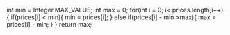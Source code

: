 int min = Integer.MAX_VALUE;
int max = 0;
for(int i = 0; i< prices.length;i++){
if(prices[i] < min){
min = prices[i];
}
else if(prices[i] - min >max){
max = prices[i] - min;
}
}
return max;